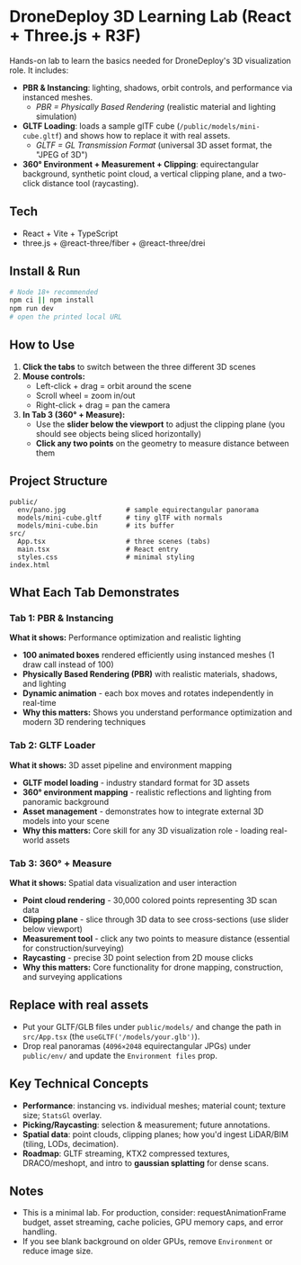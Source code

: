 # DroneDeploy 3D Learning Lab (React + Three.js + R3F)

Hands-on lab to learn the basics needed for DroneDeploy's 3D visualization role. It includes:

- **PBR & Instancing**: lighting, shadows, orbit controls, and performance via instanced meshes.
  - _PBR = Physically Based Rendering_ (realistic material and lighting simulation)
- **GLTF Loading**: loads a sample glTF cube (`/public/models/mini-cube.gltf`) and shows how to replace it with real assets.
  - _GLTF = GL Transmission Format_ (universal 3D asset format, the "JPEG of 3D")
- **360° Environment + Measurement + Clipping**: equirectangular background, synthetic point cloud, a vertical clipping plane, and a two-click distance tool (raycasting).

## Tech

- React + Vite + TypeScript
- three.js + @react-three/fiber + @react-three/drei

## Install & Run

```bash
# Node 18+ recommended
npm ci || npm install
npm run dev
# open the printed local URL
```

## How to Use

1. **Click the tabs** to switch between the three different 3D scenes
2. **Mouse controls:**
   - Left-click + drag = orbit around the scene
   - Scroll wheel = zoom in/out
   - Right-click + drag = pan the camera
3. **In Tab 3 (360° + Measure):**
   - Use the **slider below the viewport** to adjust the clipping plane (you should see objects being sliced horizontally)
   - **Click any two points** on the geometry to measure distance between them

## Project Structure

```
public/
  env/pano.jpg               # sample equirectangular panorama
  models/mini-cube.gltf      # tiny glTF with normals
  models/mini-cube.bin       # its buffer
src/
  App.tsx                    # three scenes (tabs)
  main.tsx                   # React entry
  styles.css                 # minimal styling
index.html
```

## What Each Tab Demonstrates

### Tab 1: PBR & Instancing

**What it shows:** Performance optimization and realistic lighting

- **100 animated boxes** rendered efficiently using instanced meshes (1 draw call instead of 100)
- **Physically Based Rendering (PBR)** with realistic materials, shadows, and lighting
- **Dynamic animation** - each box moves and rotates independently in real-time
- **Why this matters:** Shows you understand performance optimization and modern 3D rendering techniques

### Tab 2: GLTF Loader

**What it shows:** 3D asset pipeline and environment mapping

- **GLTF model loading** - industry standard format for 3D assets
- **360° environment mapping** - realistic reflections and lighting from panoramic background
- **Asset management** - demonstrates how to integrate external 3D models into your scene
- **Why this matters:** Core skill for any 3D visualization role - loading real-world assets

### Tab 3: 360° + Measure

**What it shows:** Spatial data visualization and user interaction

- **Point cloud rendering** - 30,000 colored points representing 3D scan data
- **Clipping plane** - slice through 3D data to see cross-sections (use slider below viewport)
- **Measurement tool** - click any two points to measure distance (essential for construction/surveying)
- **Raycasting** - precise 3D point selection from 2D mouse clicks
- **Why this matters:** Core functionality for drone mapping, construction, and surveying applications

## Replace with real assets

- Put your GLTF/GLB files under `public/models/` and change the path in `src/App.tsx` (the `useGLTF('/models/your.glb')`).
- Drop real panoramas (`4096×2048` equirectangular JPGs) under `public/env/` and update the `Environment files` prop.

## Key Technical Concepts

- **Performance**: instancing vs. individual meshes; material count; texture size; `StatsGl` overlay.
- **Picking/Raycasting**: selection & measurement; future annotations.
- **Spatial data**: point clouds, clipping planes; how you'd ingest LiDAR/BIM (tiling, LODs, decimation).
- **Roadmap**: GLTF streaming, KTX2 compressed textures, DRACO/meshopt, and intro to **gaussian splatting** for dense scans.

## Notes

- This is a minimal lab. For production, consider: requestAnimationFrame budget, asset streaming, cache policies, GPU memory caps, and error handling.
- If you see blank background on older GPUs, remove `Environment` or reduce image size.
